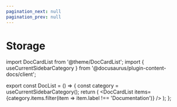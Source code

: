 ```yaml
---
pagination_next: null
pagination_prev: null
---
```


# Storage


import DocCardList from '@theme/DocCardList'; 
import { useCurrentSidebarCategory } from '@docusaurus/plugin-content-docs/client';

export const DocList = () => {
  const category = useCurrentSidebarCategory();
  return (
    <DocCardList items={category.items.filter(item => item.label !== 'Documentation')} />
  );
};

<DocList />
